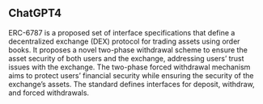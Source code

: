 ## ChatGPT4

ERC-6787 is a proposed set of interface specifications that define a decentralized exchange (DEX) protocol for trading assets using order books. It proposes a novel two-phase withdrawal scheme to ensure the asset security of both users and the exchange, addressing users’ trust issues with the exchange. The two-phase forced withdrawal mechanism aims to protect users’ financial security while ensuring the security of the exchange’s assets. The standard defines interfaces for deposit, withdraw, and forced withdrawals.
